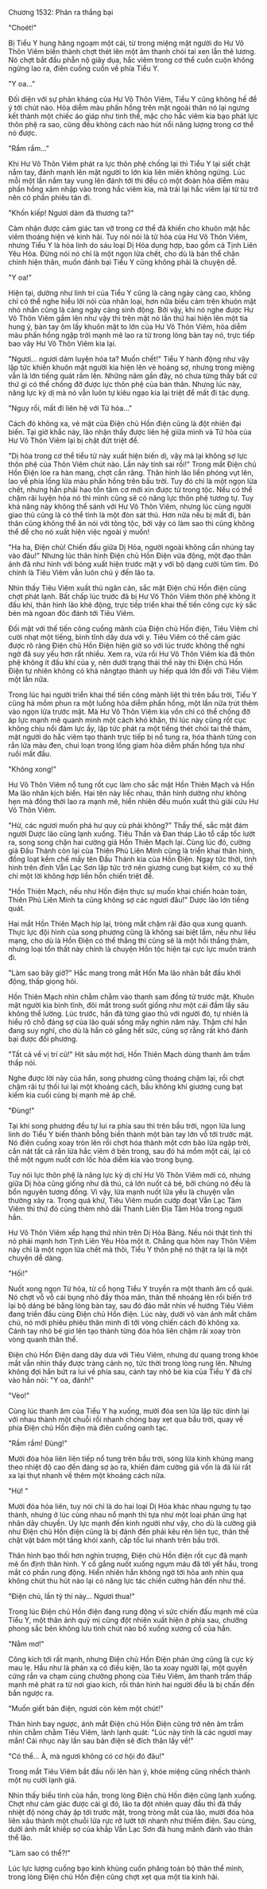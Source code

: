 




Chương 1532: Phân ra thắng bại


"Choét!"

Bị Tiểu Y hung hăng ngoạm một cái, từ trong miệng mặt người do Hư Vô Thôn Viêm biến thành chợt thét lên một âm thanh chói tai xen lẫn thê lương. Nó chợt bắt đầu phẫn nộ giãy dụa, hắc viêm trong cơ thể cuồn cuộn không ngừng lao ra, điên cuồng cuốn về phía Tiểu Y.

"Y oa…"

Đối diện với sự phản kháng của Hư Vô Thôn Viêm, Tiểu Y cũng không hề để ý tới chút nào. Hỏa diễm màu phấn hồng trên mặt ngoài thân nó lại ngưng kết thành một chiếc áo giáp như tinh thể, mặc cho hắc viêm kia bạo phát lực thôn phệ ra sao, cũng đều không cách nào hút nổi năng lượng trong cơ thể nó được.

"Rầm rầm…"

Khi Hư Vô Thôn Viêm phát ra lực thôn phệ chống lại thì Tiểu Y lại siết chặt nắm tay, đánh mạnh lên mặt người to lớn kia liên miên không ngừng. Lúc mỗi một lần nắm tay vung lên đánh tới thì đều có một đoàn hỏa diễm màu phấn hồng xâm nhập vào trong hắc viêm kia, mà trái lại hắc viêm lại từ từ trở nên có phần phiêu tán đi.

"Khốn kiếp! Ngươi dám đả thương ta?"

Cảm nhận được cảm giác tan vỡ trong cơ thể đã khiến cho khuôn mặt hắc viêm thoáng hiện vẻ kinh hãi. Tuy nói nói là tử hỏa của Hư Vô Thôn Viêm, nhưng Tiểu Y là hỏa linh do sáu loại Dị Hỏa dung hợp, bao gồm cả Tịnh Liên Yêu Hỏa. Đừng nói nó chỉ là một ngọn lửa chết, cho dù là bản thể chân chính hiện thân, muốn đánh bại Tiểu Y cũng không phải là chuyện dễ.

"Y oa!"

Hiện tại, dường như linh trí của Tiểu Y cũng là càng ngày càng cao, không chỉ có thể nghe hiểu lời nói của nhân loại, hơn nữa biểu cảm trên khuôn mặt nhỏ nhắn cũng là càng ngày càng sinh động. Bởi vậy, khi nó nghe được Hư Vô Thôn Viêm gầm lên như vậy thì trên mặt nó lần thứ hai hiện lên một tia hung ý, bàn tay ôm lấy khuôn mặt to lớn của Hư Vô Thôn Viêm, hỏa diễm màu phấn hồng ngập trời mạnh mẽ lao ra từ trong lòng bàn tay nó, trực tiếp bao vây Hư Vô Thôn Viêm kia lại.

"Ngươi... ngươi dám luyện hóa ta? Muốn chết!" Tiểu Y hành động như vậy lập tức khiến khuôn mặt người kia hiện lên vẻ hoảng sợ, nhưng trong miệng vẫn là lớn tiếng quát rầm lên. Những năm gần đây, nó chưa từng thấy bất cứ thứ gì có thể chống đỡ được lực thôn phệ của bản thân. Nhưng lúc này, năng lực kỳ dị mà nó vẫn luôn tự kiêu ngạo kia lại triệt để mất đi tác dụng.

"Nguy rồi, mất đi liên hệ với Tử hỏa…"

Cách đó không xa, vẻ mặt của Điện chủ Hồn điện cũng là đột nhiên đại biến. Tại giờ khắc này, lão nhận thấy được liên hệ giữa mình và Tử hỏa của Hư Vô Thôn Viêm lại bị chặt đứt triệt để.

"Dị hỏa trong cơ thể tiểu tử này xuất hiện biến dị, vậy mà lại không sợ lực thôn phệ của Thôn Viêm chút nào. Lần này tính sai rồi!" Trong mắt Điện chủ Hồn Điện lóe ra hàn mang, chợt cắn răng. Thân hình lão liền phóng vụt lên, lao về phía lồng lửa màu phấn hồng trên bầu trời. Tuy đó chỉ là một ngọn lửa chết, nhưng hắn phải hao tổn tâm cơ mới xin được từ trong tộc. Nếu có thể chậm rãi luyện hóa nó thì mình cũng sẽ có năng lực thôn phệ tương tự. Tuy khả năng này không thể sánh với Hư Vô Thôn Viêm, nhưng lúc cùng người giao thủ cũng là có thể tính là một đòn sát thủ. Hơn nữa nếu bị mất đi, bản thân cũng không thể ăn nói với tông tộc, bởi vậy có làm sao thì cũng không thể để cho nó xuất hiện việc ngoài ý muốn!

"Ha ha, Điện chủ! Chiến đấu giữa Dị Hỏa, người ngoài không cần nhúng tay vào đâu!" Nhưng lúc thân hình Điện chủ Hồn Điện vừa động, một đạo thân ảnh đã như hình với bóng xuất hiện trước mặt y với bộ dạng cười tủm tỉm. Đó chính là Tiêu Viêm vẫn luôn chú ý đến lão ta.

Nhìn thấy Tiêu Viêm xuất thủ ngăn cản, sắc mặt Điện chủ Hồn điện cũng chợt phát lạnh. Bất chấp lúc trước đã bị Hư Vô Thôn Viêm thôn phệ không ít đấu khí, thân hình lão khẽ động, trực tiếp triển khai thế tiến công cực kỳ sắc bén mà ngoan đôc đánh tới Tiêu Viêm.

Đối mặt với thế tiến công cuồng mãnh của Điện chủ Hồn điện, Tiêu Viêm chỉ cười nhạt một tiếng, bình tĩnh dây dưa với y. Tiêu Viêm có thể cảm giác được rõ ràng Điện chủ Hồn Điện hiện giờ so với lúc trước không thể nghi ngờ đã suy yếu hơn rất nhiều. Xem ra, vừa rồi Hư Vô Thôn Viêm kia đã thôn phệ không ít đấu khí của y, nên dưới trạng thái thế này thì Điện chủ Hồn Điện tự nhiên không có khả năngtạo thành uy hiếp quá lớn đối với Tiêu Viêm một lần nữa.

Trong lúc hai người triển khai thế tiến công mãnh liệt thì trên bầu trời, Tiểu Y cũng há mồm phun ra một luồng hỏa diễm phấn hồng, một lần nữa trút thêm vào ngọn lửa trước mặt. Mà Hư Vô Thôn Viêm kia vốn chỉ có thể chống đỡ áp lực mạnh mẽ quanh mình một cách khó khăn, thì lúc này cũng rốt cục không chịu nổi đám lực ấy, lập tức phát ra một tiếng thét chói tai thê thảm, mặt người do hắc viêm tạo thành trực tiếp bị nổ tung ra, hóa thành từng con rắn lửa màu đen, chui loạn trong lồng giam hỏa diễm phấn hồng tựa như ruồi mất đầu.

"Không xong!"

Hư Vô Thôn Viêm nổ tung rốt cục làm cho sắc mặt Hồn Thiên Mạch và Hồn Ma lão nhân kịch biến. Hai tên này liếc nhau, thân hình dường như không hẹn mà đồng thời lao ra mạnh mẽ, hiển nhiên đều muốn xuất thủ giải cứu Hư Vô Thôn Viêm.

"Hừ, các ngươi muốn phá hư quy củ phải không?" Thấy thế, sắc mặt đám người Dược lão cũng lạnh xuống. Tiêu Thần và Đan tháp Lão tổ cấp tốc lướt ra, song song chặn hai cường giả Hồn Thiên Mạch lại. Cùng lúc đó, cường giả Đấu Thánh còn lại của Thiên Phủ Liên Minh cũng là triển khai thân hình, đồng loạt kềm chế mấy tên Đấu Thánh kia của Hồn Điện. Ngay tức thời, tình hình trên đỉnh Vẫn Lạc Sơn lập tức trở nên giương cung bạt kiếm, có xu thế chỉ một lời không hợp liền hỗn chiến triệt để.

"Hồn Thiên Mạch, nếu như Hồn điện thực sự muốn khai chiến hoàn toàn, Thiên Phủ Liên Minh ta cũng không sợ các ngươi đâu!" Dược lão lớn tiếng quát.

Hai mắt Hồn Thiên Mạch híp lại, tròng mắt chậm rãi đảo qua xung quanh. Thực lực đội hình của song phương cũng là không sai biệt lắm, nếu như liều mạng, cho dù là Hồn Điện có thể thắng thì cũng sẽ là một hồi thắng thảm, nhưng loại tổn thất này chính là chuyện Hồn tộc hiện tại cực lực muốn tránh đi.

"Làm sao bây giờ?" Hắc mang trong mắt Hồn Ma lão nhân bắt đầu khởi động, thấp giọng hỏi.

Hồn Thiên Mạch nhìn chằm chằm vào thanh sam đồng tử trước mặt. Khuôn mặt người kia bình tĩnh, đôi mắt trong suốt giống như một cái đầm lầy sâu không thể lường. Lúc trước, hắn đã từng giao thủ với người đó, tự nhiên là hiểu rõ chỗ đáng sợ của lão quái sống mấy nghìn năm này. Thậm chí hắn đang suy nghĩ, cho dù là hắn có gắng hết sức, cũng sợ rằng rất khó đánh bại được đối phương.

"Tất cả về vị trí cũ!" Hít sâu một hơi, Hồn Thiên Mạch dùng thanh âm trầm thấp nói.

Nghe được lời này của hắn, song phương cũng thoáng chậm lại, rồi chợt chậm rãi tự thối lui lại một khoảng cách, bầu không khí giương cung bạt kiếm kia cuối cùng bị mạnh mẽ áp chế.

"Đùng!"

Tại khi song phương đều tự lui ra phía sau thì trên bầu trời, ngọn lửa lung linh do Tiểu Y biến thành bỗng biến thành một bàn tay lớn vỗ tới trước mặt. Nó điên cuồng xoay tròn lên rồi chợt hóa thành một cơn bão lửa ngập trời, cắn nát tất cả rắn lửa hắc viêm ở bên trong, sau đó há mồm một cái, lại có thể một ngụm nuốt cơn lốc hỏa diễm kia vào trong bụng.

Tuy nói lực thôn phệ là năng lực kỳ dị chỉ Hư Vô Thôn Viêm mới có, nhưng giữa Dị hỏa cũng giống như dã thú, cá lớn nuốt cá bé, bởi chúng nó đều là bổn nguyên tương đồng. Vì vậy, lửa mạnh nuốt lửa yếu là chuyện vẫn thường xảy ra. Trong quá khứ, Tiêu Viêm muốn cướp đoạt Vẫn Lạc Tâm Viêm thì thứ đó cũng thèm nhỏ dãi Thanh Liên Địa Tâm Hỏa trong người hắn.

Hư Vô Thôn Viêm xếp hạng thứ nhìn trên Dị Hỏa Bảng. Nếu nói thật tình thì nó phải mạnh hơn Tịnh Liên Yêu Hỏa một ít. Chẳng qua hôm nay Thôn Viêm này chỉ là một ngọn lửa chết mà thôi, Tiểu Y thôn phệ nó thật ra lại là một chuyện dễ dàng.

"Hối!"

Nuốt xong ngọn Tử hỏa, từ cổ họng Tiểu Y truyền ra một thanh âm cổ quái. Nó chợt vỗ vỗ cái bụng nhỏ đầy thỏa mãn, thân thể nhoáng lên rồi biến trở lại bộ dáng bé bằng lòng bàn tay, sau đó đảo mắt nhìn về hướng Tiêu Viêm đang triền đấu cùng Điện chủ Hồn điện. Lúc này, dưới vô vàn ánh mắt chăm chú, nó mới phiêu phiêu thân mình đi tới vòng chiến cách đó không xa. Cánh tay nhỏ bé giơ lên tạo thành từng đóa hỏa liên chậm rãi xoay tròn vòng quanh thân thể.

Điện chủ Hồn Điện dang dây dưa với Tiêu Viêm, nhưng dư quang trong khóe mắt vẫn nhìn thấy được tràng cảnh nọ, tức thời trong lòng rung lên. Nhưng không đợi hắn bứt ra lui về phía sau, cánh tay nhỏ bé kia của Tiểu Y đã chỉ vào hắn nói: "Y oa, đánh!"

"Vèo!"

Cùng lúc thanh âm của Tiểu Y hạ xuống, mười đóa sen lửa lập tức dính lại với nhau thành một chuỗi rồi nhanh chóng bay xẹt qua bầu trời, quay về phía Điện chủ Hồn điện mà điên cuồng oanh tạc.

"Rầm rầm! Đùng!"

Mười đóa hỏa liên liên tiếp nổ tung trên bầu trời, sóng lửa kinh khủng mang theo nhiệt độ cao đến đáng sợ ào ra, khiến đám cường giả vốn là đã lùi rất xa lại thụt nhanh về thêm một khoảng cách nữa.

"Hừ! "

Mười đóa hỏa liên, tuy nói chỉ là do hai loại Dị Hỏa khác nhau ngưng tụ tạo thành, nhưng ở lúc cùng nhau nổ mạnh thì tựa như một loại phản ứng hạt nhân dây chuyền. Uy lực mạnh đến kinh người như vậy, cho dù là cường giả như Điện chủ Hồn điện cũng là bị đánh đến phải kêu rên liên tục, thân thể chật vật bám một tầng khói xanh, cấp tốc lui nhanh trên bầu trời.

Thân hình bạo thối hơn nghìn trượng, Điện chủ Hồn điện rốt cục đã mạnh mẽ ổn định thân hình. Y cố gắng nuốt xuống ngụm máu đã tới yết hầu, trong mắt có phần rung động. Hiển nhiên hắn không ngờ tới hỏa anh nhìn qua không chút thu hút nào lại có năng lực tác chiến cường hãn đến như thế.

"Điện chủ, lần tỷ thí này… Ngươi thua!"

Trong lúc Điện chủ Hồn điện đang rung động vì sức chiến đấu mạnh mẽ của Tiểu Y, một thân ảnh quỷ mị cũng đột nhiên xuất hiện ở phía sau, chưởng phong sắc bén không lưu tình chút nào bổ xuống xương cổ của hắn.

"Nằm mơ!"

Công kích tới rất mạnh, nhưng Điện chủ Hồn Điện phản ứng cũng là cực kỳ mau lẹ. Hầu như là phản xạ có điều kiện, lão ta xoay người lại, một quyền cứng rắn va chạm cùng chưởng phong của Tiêu Viêm, âm thanh trầm thấp mạnh mẽ phát ra từ nơi giao kích, rồi thân hình hai người đều là bị chấn đến bắn ngược ra.

"Muốn giết bản điện, ngươi còn kém một chút!"

Thân hình bay ngược, ánh mắt Điện chủ Hồn Điện cũng trở nên âm trầm nhìn chằm chằm Tiêu Viêm, lành lạnh quát: "Lúc này tính là các ngươi may mắn! Cái nhục này lần sau bản điện sẽ đích thân lấy về!"

"Có thể… À, mà ngươi không có cơ hội đó đâu!"

Trong mắt Tiêu Viêm bắt đầu nổi lên hàn ý, khóe miệng cũng nhếch thành một nụ cười lạnh giá.

Nhìn thấy biểu tình của hắn, trong lòng Điện chủ Hồn điện cũng lạnh xuống. Chợt như cảm giác được cái gì đó, lão ta đột nhiên quay đầu thì đã thấy nhiệt độ nóng cháy ập tới trước mặt, trong tròng mắt của lão, mười đóa hỏa liên xâu thành một chuỗi lửa rực rỡ lướt tới nhanh như thiểm điện. Sau cùng, dưới ánh mắt khiếp sợ của khắp Vẫn Lạc Sơn đã hung mãnh đánh vào thân thể lão.

"Làm sao có thể?!"

Lúc lực lượng cuồng bạo kinh khủng cuốn phăng toàn bộ thân thể mình, trong lòng Điện chủ Hồn điện cũng chợt xẹt qua một tia kinh hãi.




